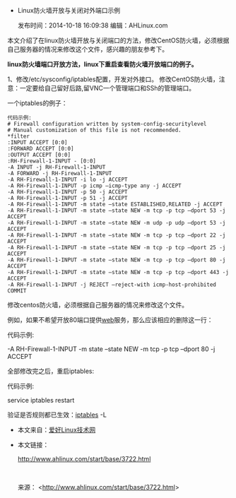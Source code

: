 - Linux防火墙开放与关闭对外端口示例

  发布时间：2014-10-18 16:09:38   编辑：AHLinux.com

本文介绍了在linux防火墙开放与关闭端口的方法，修改CentOS防火墙，必须根据自己服务器的情况来修改这个文件，感兴趣的朋友参考下。

**linux防火墙端口开放方法，linux下重启查看防火墙开放端口的例子。**

1、修改/etc/sysconfig/iptables配置，开发对外接口。
修改CentOS防火墙，注意：一定要给自己留好后路,留VNC一个管理端口和SSh的管理端口。

一个iptables的例子：

```
代码示例:
# Firewall configuration written by system-config-securitylevel
# Manual customization of this file is not recommended.
*filter
:INPUT ACCEPT [0:0]
:FORWARD ACCEPT [0:0]
:OUTPUT ACCEPT [0:0]
:RH-Firewall-1-INPUT - [0:0]
-A INPUT -j RH-Firewall-1-INPUT
-A FORWARD -j RH-Firewall-1-INPUT
-A RH-Firewall-1-INPUT -i lo -j ACCEPT
-A RH-Firewall-1-INPUT -p icmp –icmp-type any -j ACCEPT
-A RH-Firewall-1-INPUT -p 50 -j ACCEPT
-A RH-Firewall-1-INPUT -p 51 -j ACCEPT
-A RH-Firewall-1-INPUT -m state –state ESTABLISHED,RELATED -j ACCEPT
-A RH-Firewall-1-INPUT -m state –state NEW -m tcp -p tcp –dport 53 -j ACCEPT
-A RH-Firewall-1-INPUT -m state –state NEW -m udp -p udp –dport 53 -j ACCEPT
-A RH-Firewall-1-INPUT -m state –state NEW -m tcp -p tcp –dport 22 -j ACCEPT
-A RH-Firewall-1-INPUT -m state –state NEW -m tcp -p tcp –dport 25 -j ACCEPT
-A RH-Firewall-1-INPUT -m state –state NEW -m tcp -p tcp –dport 80 -j ACCEPT
-A RH-Firewall-1-INPUT -m state –state NEW -m tcp -p tcp –dport 443 -j ACCEPT
-A RH-Firewall-1-INPUT -j REJECT –reject-with icmp-host-prohibited
COMMIT
```





修改centos防火墙，必须根据自己服务器的情况来修改这个文件。

例如，如果不希望开放80端口提供[web](http://www.ahlinux.com/server/web/)服务，那么应该相应的删除这一行：

代码示例:

-A RH-Firewall-1-INPUT -m state –state NEW -m tcp -p tcp –dport 80 -j ACCEPT

全部修改完之后，重启iptables:

代码示例:

service iptables restart

验证是否规则都已生效：[iptables](http://www.ahlinux.com/mainte/9353.html) -L

- 本文来自：[爱好Linux技术网](http://www.ahlinux.com/)

- 本文链接：

  http://www.ahlinux.com/start/base/3722.html

  ​

  来源： <<http://www.ahlinux.com/start/base/3722.html>>
